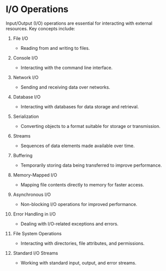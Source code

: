 # I/O Operations

Input/Output (I/O) operations are essential for interacting with external resources. Key concepts include:

1. File I/O
   - Reading from and writing to files.

2. Console I/O
   - Interacting with the command line interface.

3. Network I/O
   - Sending and receiving data over networks.

4. Database I/O
   - Interacting with databases for data storage and retrieval.

5. Serialization
   - Converting objects to a format suitable for storage or transmission.

6. Streams
   - Sequences of data elements made available over time.

7. Buffering
   - Temporarily storing data being transferred to improve performance.

8. Memory-Mapped I/O
   - Mapping file contents directly to memory for faster access.

9. Asynchronous I/O
   - Non-blocking I/O operations for improved performance.

10. Error Handling in I/O
    - Dealing with I/O-related exceptions and errors.

11. File System Operations
    - Interacting with directories, file attributes, and permissions.

12. Standard I/O Streams
    - Working with standard input, output, and error streams.
